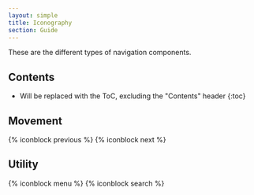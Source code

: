 ```yaml
---
layout: simple
title: Iconography
section: Guide
---
```


These are the different types of navigation components.

## Contents

* Will be replaced with the ToC, excluding the "Contents" header
{:toc}

## Movement

{% iconblock previous %}
{% iconblock next %}

## Utility

{% iconblock menu %}
{% iconblock search %}
